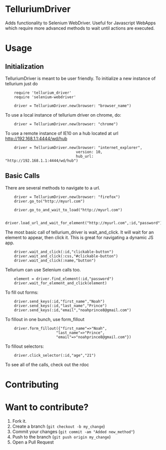 # TelluriumDriver

Adds functionality to Selenium WebDriver. Useful for Javascript WebApps which require more advanced methods to wait until actions are executed. 

Usage
===============
Initialization
---------------
TelluriumDriver is meant to be user friendly. To initialize a new instance of tellurium just do

		require 'tellurium_driver'
		require 'selenium-webdriver'

		driver = TelluriumDriver.new(browser: "browser_name")

To use a local instance of tellurium driver on chrome, do:

       	driver = TelluriumDriver.new(browser: "chrome")

To use a remote instance of IE10 on a hub located at url http://192.168.1.1:4444/wd/hub

		driver = TelluriumDriver.new(browser: "internet_explorer",
									version: 10,
									hub_url: "http://192.168.1.1:4444/wd/hub")

Basic Calls
--------------

There are several methods to navigate to a url.

		driver = TelluriumDriver.new(browser: "firefox")
		driver.go_to("http://myurl.com")

	 	driver.go_to_and_wait_to_load("http://myurl.com")

		driver.load_url_and_wait_for_element("http://myurl.com",:id,"password")

The most basic call of tellurium_driver is wait_and_click. It will wait for an element to appear, then click it. This is great for navigating a dynamic JS app. 
		
		driver.wait_and_click(:id,"clickable-button")
		driver.wait_and_click(:css,"#clickable-button")
		driver.wait_and_click(:name,"button")

Tellurium can use Selenium calls too.		

		element = driver.find_element(:id,"password")
		driver.wait_for_element_and_click(element)

To fill out forms:

   		driver.send_keys(:id,"first_name","Noah")
		driver.send_keys(:id,"last_name","Prince")
		driver.send_keys(:id,"email","noahprince8@gmail.com")

To fillout in one bunch, use form_fillout

   	    driver.form_fillout({"first_name"=>"Noah",
                           "last_name"=>"Prince",
                           "email"=>"noahprince8@gmail.com"})

To fillout selectors:

   		driver.click_selector(:id,"age","21")
		
To see all of the calls, check out the rdoc

# Contributing

Want to contribute?
=======


1. Fork it.
2. Create a branch (`git checkout -b my_change`)
3. Commit your changes (`git commit -am "Added new_method"`)
4. Push to the branch (`git push origin my_change`)
5. Open a Pull Request
